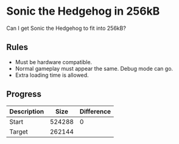 # Sonic the Hedgehog in 256kB

Can I get Sonic the Hedgehog to fit into 256kB?

## Rules

* Must be hardware compatible.
* Normal gameplay must appear the same. Debug mode can go.
* Extra loading time is allowed.

## Progress

Description | Size | Difference
----------- | ---- | ----------
Start | 524288 | 0
Target | 262144 | 
